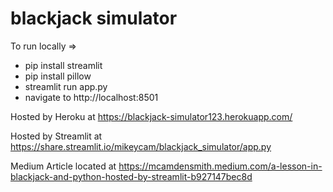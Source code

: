 # blackjack simulator

To run locally =>

- pip install streamlit
- pip install pillow
- streamlit run app.py
- navigate to http://localhost:8501

Hosted by Heroku at https://blackjack-simulator123.herokuapp.com/

Hosted by Streamlit at https://share.streamlit.io/mikeycam/blackjack_simulator/app.py

Medium Article located at https://mcamdensmith.medium.com/a-lesson-in-blackjack-and-python-hosted-by-streamlit-b927147bec8d
